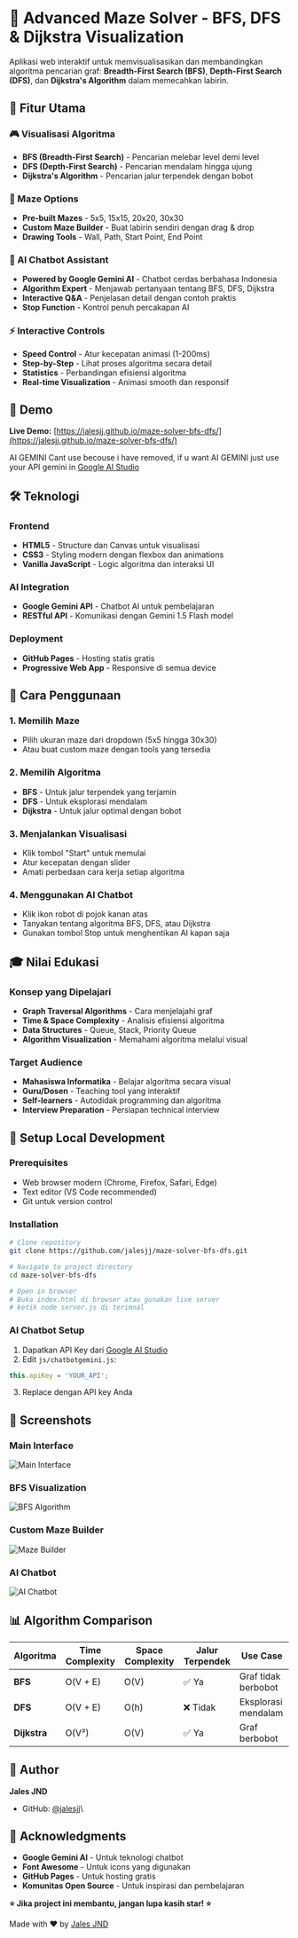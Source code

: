# 🧩 Advanced Maze Solver - BFS, DFS & Dijkstra Visualization

Aplikasi web interaktif untuk memvisualisasikan dan membandingkan algoritma pencarian graf: **Breadth-First Search (BFS)**, **Depth-First Search (DFS)**, dan **Dijkstra's Algorithm** dalam memecahkan labirin.

## 🌟 Fitur Utama

### 🎮 Visualisasi Algoritma
- **BFS (Breadth-First Search)** - Pencarian melebar level demi level
- **DFS (Depth-First Search)** - Pencarian mendalam hingga ujung
- **Dijkstra's Algorithm** - Pencarian jalur terpendek dengan bobot

### 🎨 Maze Options
- **Pre-built Mazes** - 5x5, 15x15, 20x20, 30x30
- **Custom Maze Builder** - Buat labirin sendiri dengan drag & drop
- **Drawing Tools** - Wall, Path, Start Point, End Point

### 🤖 AI Chatbot Assistant
- **Powered by Google Gemini AI** - Chatbot cerdas berbahasa Indonesia
- **Algorithm Expert** - Menjawab pertanyaan tentang BFS, DFS, Dijkstra
- **Interactive Q&A** - Penjelasan detail dengan contoh praktis
- **Stop Function** - Kontrol penuh percakapan AI

### ⚡ Interactive Controls
- **Speed Control** - Atur kecepatan animasi (1-200ms)
- **Step-by-Step** - Lihat proses algoritma secara detail
- **Statistics** - Perbandingan efisiensi algoritma
- **Real-time Visualization** - Animasi smooth dan responsif

## 🚀 Demo

**Live Demo:** [https://jalesjj.github.io/maze-solver-bfs-dfs/](https://jalesjj.github.io/maze-solver-bfs-dfs/)

AI GEMINI Cant use becouse i have removed, if u want AI GEMINI just use your API gemini in [Google AI Studio](https://makersuite.google.com/app/apikey)

## 🛠️ Teknologi

### Frontend
- **HTML5** - Structure dan Canvas untuk visualisasi
- **CSS3** - Styling modern dengan flexbox dan animations
- **Vanilla JavaScript** - Logic algoritma dan interaksi UI

### AI Integration
- **Google Gemini API** - Chatbot AI untuk pembelajaran
- **RESTful API** - Komunikasi dengan Gemini 1.5 Flash model

### Deployment
- **GitHub Pages** - Hosting statis gratis
- **Progressive Web App** - Responsive di semua device

## 🎯 Cara Penggunaan

### 1. **Memilih Maze**
- Pilih ukuran maze dari dropdown (5x5 hingga 30x30)
- Atau buat custom maze dengan tools yang tersedia

### 2. **Memilih Algoritma**
- **BFS** - Untuk jalur terpendek yang terjamin
- **DFS** - Untuk eksplorasi mendalam
- **Dijkstra** - Untuk jalur optimal dengan bobot

### 3. **Menjalankan Visualisasi**
- Klik tombol "Start" untuk memulai
- Atur kecepatan dengan slider
- Amati perbedaan cara kerja setiap algoritma

### 4. **Menggunakan AI Chatbot**
- Klik ikon robot di pojok kanan atas
- Tanyakan tentang algoritma BFS, DFS, atau Dijkstra
- Gunakan tombol Stop untuk menghentikan AI kapan saja

## 🎓 Nilai Edukasi

### Konsep yang Dipelajari
- **Graph Traversal Algorithms** - Cara menjelajahi graf
- **Time & Space Complexity** - Analisis efisiensi algoritma
- **Data Structures** - Queue, Stack, Priority Queue
- **Algorithm Visualization** - Memahami algoritma melalui visual

### Target Audience
- **Mahasiswa Informatika** - Belajar algoritma secara visual
- **Guru/Dosen** - Teaching tool yang interaktif
- **Self-learners** - Autodidak programming dan algoritma
- **Interview Preparation** - Persiapan technical interview

## 🔧 Setup Local Development

### Prerequisites
- Web browser modern (Chrome, Firefox, Safari, Edge)
- Text editor (VS Code recommended)
- Git untuk version control

### Installation
```bash
# Clone repository
git clone https://github.com/jalesjj/maze-solver-bfs-dfs.git

# Navigate to project directory
cd maze-solver-bfs-dfs

# Open in browser
# Buka index.html di browser atau gunakan live server
# ketik node server.js di terimnal
```

### AI Chatbot Setup
1. Dapatkan API Key dari [Google AI Studio](https://makersuite.google.com/app/apikey)
2. Edit `js/chatbotgemini.js`:
```javascript
this.apiKey = 'YOUR_API';
```
3. Replace dengan API key Anda

## 🌈 Screenshots

### Main Interface
![Main Interface](https://via.placeholder.com/600x400/2196F3/FFFFFF?text=Main+Interface)

### BFS Visualization
![BFS Algorithm](https://via.placeholder.com/600x400/4CAF50/FFFFFF?text=BFS+Algorithm)

### Custom Maze Builder
![Maze Builder](https://via.placeholder.com/600x400/FF9800/FFFFFF?text=Custom+Maze)

### AI Chatbot
![AI Chatbot](https://via.placeholder.com/600x400/9C27B0/FFFFFF?text=AI+Chatbot)

## 📊 Algorithm Comparison

| Algoritma | Time Complexity | Space Complexity | Jalur Terpendek | Use Case |
|-----------|----------------|------------------|-----------------|----------|
| **BFS** | O(V + E) | O(V) | ✅ Ya | Graf tidak berbobot |
| **DFS** | O(V + E) | O(h) | ❌ Tidak | Eksplorasi mendalam |
| **Dijkstra** | O(V²) | O(V) | ✅ Ya | Graf berbobot |

## 👤 Author

**Jales JND**
- GitHub: [@jalesjj](https://github.com/jalesjj)\

## 🙏 Acknowledgments

- **Google Gemini AI** - Untuk teknologi chatbot
- **Font Awesome** - Untuk icons yang digunakan
- **GitHub Pages** - Untuk hosting gratis
- **Komunitas Open Source** - Untuk inspirasi dan pembelajaran

**⭐ Jika project ini membantu, jangan lupa kasih star! ⭐**

Made with ❤️ by [Jales JND](https://github.com/jalesjj)

</div>
